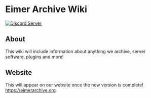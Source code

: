 # Eimer Archive Wiki

[![Discord Server](https://img.shields.io/discord/979589333524820018?color=7289da&label=DISCORD&style=flat-square&logo=appveyor)](https://discord.gg/k8RcgxpnBS)

## About
This wiki will include information about anything we archive, server software, plugins and more!

## Website
This will appear on our website once the new version is complete!  
https://eimerarchive.org
